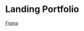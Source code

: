 # Landing Portfolio
[Figma](https://www.figma.com/file/5D9pDuLtS042hzaoN69Kd7/Free--Landing--Page-Template)
